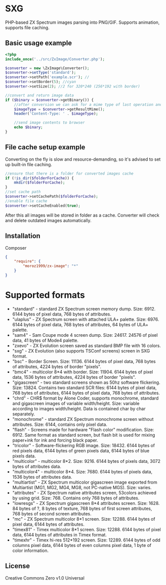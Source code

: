 # SXG
PHP-based ZX Spectrum images parsing into PNG/GIF. Supports animation, supports file caching.

## Basic usage example
```php
<?php
include_once('../src/ZxImage/Converter.php');

$converter = new \ZxImage\Converter();
$converter->setType('standard');
$converter->setPath('example.scr'); //
$converter->setBorder(5); //cyan
$converter->setSize(2); //2 for 320*240 (256*192 with border)

//convert and return image data
if ($binary = $converter->getBinary()) {
    //after conversion we can ask for a mime type of last operation and send it to browser
    $imageType = $converter->getResultMime();
    header('Content-Type: ' . $imageType);

    //send image contents to browser
    echo $binary;
}

```

## File cache setup example
Converting on the fly is slow and resource-demanding, so it's advised to set up built-in file caching.

```php
//ensure that there is a folder for converted images cache
if (!is_dir($folderForCache)) {
	mkdir($folderForCache);
}
//set cache path
$converter->setCachePath($folderForCache);
//enable file cache
$converter->setCacheEnabled(true);
```
After this all images will be stored in folder as a cache. Converter will check and delete outdated images automatically.


## Installation
Composer
```json
{
    "require": {
		"moroz1999/zx-image": "*"
    }
}
```

# Supported formats
* "standard" - standard ZX Spectrum screen memory dump. Size: 6912. 6144 bytes of pixel data, 768 bytes of attributes.
* "ulaplus" - ZX Spectrum screen with attached ULA+ palette. Size: 6976. 6144 bytes of pixel data, 768 bytes of attributes, 64 bytes of ULA+ palette.
* "sam4" - Sam Coupe mode 4 screen dump. Size: 24617. 24576 of pixel data, 41 bytes of Mode4 palette.
* "zxevo" - ZX Evolution screen saved as standard BMP file with 16 colors.
* "sxg" - ZX Evolution (also supports TSConf screens) screen in SXG format.
* "bsc" - Border Screen. Size: 11136. 6144 bytes of pixel data, 768 bytes of attributes, 4224 bytes of border "pixels".
* "bmc4" - multicolor 8*4 with border. Size: 11904. 6144 bytes of pixel data, 1536 bytes of attributes, 4224 bytes of border "pixels".
* "gigascreen" - two standard screens shown as 50hz software flickering. Size: 13824. Contains two standard SCR files: 6144 bytes of pixel data, 768 bytes of attributes, 6144 bytes of pixel data, 768 bytes of attributes.
* "chrd" - CHR$ format by Alone Coder, supports monochrome, standard and gigascreen images of variable width/height. Size: variable according to images width/height. Data is contained char by char separately.
* "monochrome" - standard ZX Spectrum monochrome screen without attributes. Size: 6144, contains only pixel data.
* "flash" - Screens made for hardware "Flash color" modification. Size: 6912. Same format as standard screen, but flash bit is used for mixing paper+ink for ink and forcing black paper.
* "tricolor" - Software-flickering RGB image. Size: 18432. 6144 bytes of red pixels data, 6144 bytes of green pixels data, 6144 bytes of blue pixels data.
* "multicolor" - multicolor 8*2. Size: 9216. 6144 bytes of pixels data, 3072 bytes of attributes data.
* "multicolor4" - multicolor 8*4. Size: 7680. 6144 bytes of pixels data, 1536 bytes of attributes data.
* "multiartist" - ZX Spectrum multicolor gigascreen image exported from Multiartist (MG1, MG2, MG4, MG8, not PC-native MGS). Size: varies.
* "attributes" - ZX Spectrum native attributes screen, 53colors achieved by using grid. Size: 768. Contains only 768 bytes of attributes.
* "lowresgs" - ZX Spectrum gigascreen 8*4 attributes screen. Size: 1628. 84 bytes of ?, 8 bytes of texture, 768 bytes of first screen attributes, 768 bytes of second screen attributes.  
* "mc" - ZX Spectrum multicolor 8*1 screen. Size: 12288. 6144 bytes of pixel data, 6144 bytes of attributes.  
* "timex81" - Timex multicolor 8*1 screen. Size: 12288. 6144 bytes of pixel data, 6144 bytes of attributes in Timex format.  
* "timexhr" - Timex hi-res 512*192 screen. Size: 12289. 6144 bytes of odd columns pixel data, 6144 bytes of even columns pixel data, 1 byte of color information.  

## License
Creative Commons Zero v1.0 Universal

